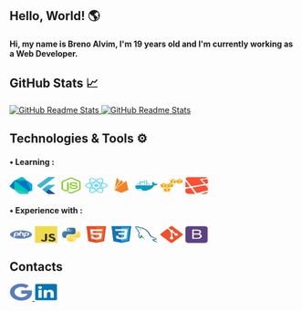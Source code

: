 ## Hello, World! 🌎

#### Hi, my name is Breno Alvim, I'm 19 years old and I'm currently working as a Web Developer.

## GitHub Stats 📈

 <div>
   <a title="GitHub Readme Stats" href="https://github-readme-stats.vercel.app/api?username=brenoalvim&show_icons=true&theme=gotham&include_all_commits=true&count_private=true"      target="_blank"><img height="180em" title="GitHub Readme Stats"
   src="https://github-readme-stats.vercel.app/api?username=brenoalvim&show_icons=true&theme=gotham&include_all_commits=true&count_private=true">
   </a>
   <a title="GitHub Readme Stats" href="https://github-readme-stats.vercel.app/api/top-langs/?username=brenoalvim&layout=compact&langs_count=8&theme=react" target="_blank">
   <img height="180em" title="GitHub Readme Stats" src="https://github-readme-stats.vercel.app/api/top-langs/?username=brenoalvim&layout=compact&langs_count=6&theme=gotham"/>
   </a>
   

</div>
 
## Technologies & Tools ⚙️

 #### • Learning : 
   <div style="display: inline_block;">
  <img align="center" title="Learning Dart" alt="Logo Dart" height="30" width="40" src="https://raw.githubusercontent.com/devicons/devicon/master/icons/dart/dart-original.svg">
  <img align="center" title="Learning Flutter" alt="Logo Flutter" height="30" width="40" src="https://raw.githubusercontent.com/devicons/devicon/master/icons/flutter/flutter-original.svg">
  <img align="center" title="Learning Node" alt="Logo Node" height="30" width="40" src="https://raw.githubusercontent.com/devicons/devicon/master/icons/nodejs/nodejs-original.svg">
  <img align="center" title="Learning React" alt="Logo React" height="30" width="40" src="https://github.com/devicons/devicon/blob/master/icons/react/react-original.svg">
  <img align="center" title="Learning Firebase" alt="Logo Firebase" height="30" width="40" src="https://github.com/devicons/devicon/blob/master/icons/firebase/firebase-plain.svg">
  <img align="center" title="Learning Docker" alt="Logo Docker" height="30" width="40" src="https://github.com/devicons/devicon/blob/master/icons/docker/docker-plain.svg">
  <img align="center" title="Learning AWS" alt="Logo AWS" height="30" width="40" src="https://github.com/devicons/devicon/blob/master/icons/amazonwebservices/amazonwebservices-original.svg">
  <img align="center" title="Learning Laravel" alt="Logo Laravel" height="30" width="40" src="https://github.com/devicons/devicon/blob/master/icons/laravel/laravel-plain.svg">
  
   
 #### • Experience with :
 
<div style="display: inline_block;">
  <img align="center" title="Experience with PHP" alt="Logo Php" height="30" width="40" src="https://raw.githubusercontent.com/devicons/devicon/master/icons/php/php-plain.svg">
  <img align="center" title="Experience with JavaScript" alt="Logo JavaScript" height="30" width="40" src="https://github.com/devicons/devicon/blob/master/icons/javascript/javascript-original.svg">
  <img align="center" title="Experience with Python" alt="Logo Pyhton" height="30" width="40" src="https://raw.githubusercontent.com/devicons/devicon/master/icons/python/python-original.svg">
  <img align="center" title="Experience with Html5" alt="Logo Html5" height="30" width="40" src="https://raw.githubusercontent.com/devicons/devicon/master/icons/html5/html5-original.svg">
  <img align="center" title="Experience with Css3" alt="Logo Css3" height="30" width="40" src="https://raw.githubusercontent.com/devicons/devicon/master/icons/css3/css3-original.svg">  
  <img align="center" title="Experience with MySql" alt="Logo MySql" height="30" width="40" src="https://raw.githubusercontent.com/devicons/devicon/master/icons/mysql/mysql-original.svg">  
  <img align="center" title="Experience with Git" alt="Logo Git" height="30" width="40" src="https://raw.githubusercontent.com/devicons/devicon/master/icons/git/git-original.svg"> 
  <img align="center" title="Experience with Bootstrap" alt="Logo Bootstrap" height="30" width="40" src="https://github.com/devicons/devicon/blob/master/icons/bootstrap/bootstrap-plain.svg">  

 
</div>

 ## Contacts
 
<div>
  <a title="Email" href="mailto:alvimbrenosilva6@gmail.com" target="_blank">
   <img title="Gmail" Alt="Logo Google" height="30" width="40" src="https://github.com/devicons/devicon/blob/master/icons/google/google-plain.svg" target="_blank">
 </a>
  <a title="Linkedin" href="https://www.linkedin.com/in/brenoalvim" target="_blank">
   <img title="Linkedin" alt="Logo Linkedin" height="30" width="40" src="https://github.com/devicons/devicon/blob/master/icons/linkedin/linkedin-original.svg" target="_blank"></a>
 
<!--  ![Snake animation](https://github.com/brenoalvim/brenoalvim/blob/output/github-contribution-grid-snake.svg) -->
 
 </div> 

